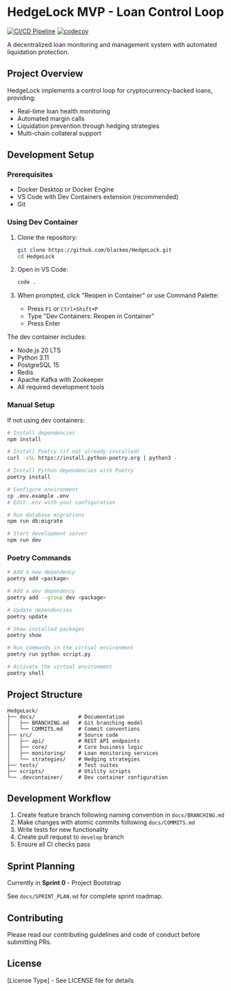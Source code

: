 # HedgeLock MVP - Loan Control Loop

[![CI/CD Pipeline](https://github.com/blackms/HedgeLock/actions/workflows/ci.yml/badge.svg)](https://github.com/blackms/HedgeLock/actions/workflows/ci.yml)
[![codecov](https://codecov.io/gh/blackms/HedgeLock/branch/main/graph/badge.svg?token=f6b6c943-5a31-4967-8c30-003de02a6907)](https://codecov.io/gh/blackms/HedgeLock)

A decentralized loan monitoring and management system with automated liquidation protection.

## Project Overview

HedgeLock implements a control loop for cryptocurrency-backed loans, providing:
- Real-time loan health monitoring
- Automated margin calls
- Liquidation prevention through hedging strategies
- Multi-chain collateral support

## Development Setup

### Prerequisites

- Docker Desktop or Docker Engine
- VS Code with Dev Containers extension (recommended)
- Git

### Using Dev Container

1. Clone the repository:
   ```bash
   git clone https://github.com/blackms/HedgeLock.git
   cd HedgeLock
   ```

2. Open in VS Code:
   ```bash
   code .
   ```

3. When prompted, click "Reopen in Container" or use Command Palette:
   - Press `F1` or `Ctrl+Shift+P`
   - Type "Dev Containers: Reopen in Container"
   - Press Enter

The dev container includes:
- Node.js 20 LTS
- Python 3.11
- PostgreSQL 15
- Redis
- Apache Kafka with Zookeeper
- All required development tools

### Manual Setup

If not using dev containers:

```bash
# Install dependencies
npm install

# Install Poetry (if not already installed)
curl -sSL https://install.python-poetry.org | python3 -

# Install Python dependencies with Poetry
poetry install

# Configure environment
cp .env.example .env
# Edit .env with your configuration

# Run database migrations
npm run db:migrate

# Start development server
npm run dev
```

### Poetry Commands

```bash
# Add a new dependency
poetry add <package>

# Add a dev dependency
poetry add --group dev <package>

# Update dependencies
poetry update

# Show installed packages
poetry show

# Run commands in the virtual environment
poetry run python script.py

# Activate the virtual environment
poetry shell
```

## Project Structure

```
HedgeLock/
├── docs/              # Documentation
│   ├── BRANCHING.md   # Git branching model
│   └── COMMITS.md     # Commit conventions
├── src/               # Source code
│   ├── api/           # REST API endpoints
│   ├── core/          # Core business logic
│   ├── monitoring/    # Loan monitoring services
│   └── strategies/    # Hedging strategies
├── tests/             # Test suites
├── scripts/           # Utility scripts
└── .devcontainer/     # Dev container configuration
```

## Development Workflow

1. Create feature branch following naming convention in `docs/BRANCHING.md`
2. Make changes with atomic commits following `docs/COMMITS.md`
3. Write tests for new functionality
4. Create pull request to `develop` branch
5. Ensure all CI checks pass

## Sprint Planning

Currently in **Sprint 0** - Project Bootstrap

See `docs/SPRINT_PLAN.md` for complete sprint roadmap.

## Contributing

Please read our contributing guidelines and code of conduct before submitting PRs.

## License

[License Type] - See LICENSE file for details